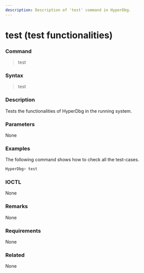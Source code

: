 ```yaml
---
description: Description of 'test' command in HyperDbg.
---
```


# test \(test functionalities\)

### Command

> test

### Syntax

> test

### Description

Tests the functionalities of HyperDbg in the running system.

### Parameters

None

### Examples

The following command shows how to check all the test-cases.

```cpp
HyperDbg> test
```

### IOCTL

None

### Remarks

None

### Requirements

None

### Related

None

